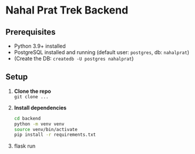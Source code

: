 # Nahal Prat Trek Backend

## Prerequisites
- Python 3.9+ installed
- PostgreSQL installed and running (default user: `postgres`, db: `nahalprat`)
- (Create the DB: `createdb -U postgres nahalprat`)

## Setup

1. **Clone the repo**  
   `git clone ...`

2. **Install dependencies**
   ```bash
   cd backend
   python -m venv venv
   source venv/bin/activate
   pip install -r requirements.txt

3. flask run